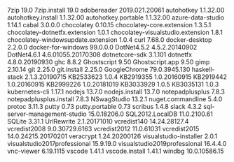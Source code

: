 7zip 19.0
7zip.install 19.0
adobereader 2019.021.20061
autohotkey 1.1.32.00
autohotkey.install 1.1.32.00
autohotkey.portable 1.1.32.00
azure-data-studio 1.14.1
cabal 3.0.0.0
chocolatey 0.10.15
chocolatey-core.extension 1.3.5.1
chocolatey-dotnetfx.extension 1.0.1
chocolatey-visualstudio.extension 1.8.1
chocolatey-windowsupdate.extension 1.0.4
curl 7.68.0
docker-desktop 2.2.0.0
docker-for-windows 99.0.0.0
DotNet4.5.2 4.5.2.20140902
DotNet4.6.1 4.6.01055.20170308
dotnetcore-sdk 3.1.101
dotnetfx 4.8.0.20190930
ghc 8.8.2
Ghostscript 9.50
Ghostscript.app 9.50
gimp 2.10.14
git 2.25.0
git.install 2.25.0
GoogleChrome 79.0.3945.130
haskell-stack 2.1.3.20190715
KB2533623 1.0.4
KB2919355 1.0.20160915
KB2919442 1.0.20160915
KB2999226 1.0.20181019
KB3033929 1.0.5
KB3035131 1.0.3
kubernetes-cli 1.17.1
nodejs 13.7.0
nodejs.install 13.7.0
notepadplusplus 7.8.3
notepadplusplus.install 7.8.3
NSwagStudio 13.2.1
nuget.commandline 5.4.0
protoc 3.11.3
putty 0.73
putty.portable 0.73
scribus 1.4.8
slack 4.3.2
sql-server-management-studio 15.0.18206.0
SQL2012.LocalDB 11.0.2100.61
SQLite 3.31.1
UrlRewrite 2.1.20171010
vcredist140 14.24.28127.4
vcredist2008 9.0.30729.6163
vcredist2012 11.0.61031
vcredist2015 14.0.24215.20170201
veracrypt 1.24.20200126
visualstudio-installer 2.0.1
visualstudio2017professional 15.9.19.0
visualstudio2019professional 16.4.4.0
vnc-viewer 6.19.1115
vscode 1.41.1
vscode.install 1.41.1
windbg 10.0.10586.15
